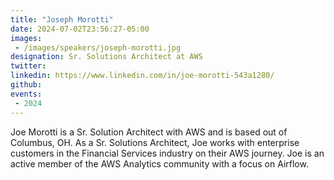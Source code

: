 ```yaml
---
title: "Joseph Morotti"
date: 2024-07-02T23:56:27-05:00
images: 
 - /images/speakers/joseph-morotti.jpg
designation: Sr. Solutions Architect at AWS
twitter: 
linkedin: https://www.linkedin.com/in/joe-morotti-543a1280/
github: 
events:
 - 2024
---
```



Joe Morotti is a Sr. Solution Architect with AWS and is based out of Columbus, OH. As a Sr. Solutions Architect, Joe works with enterprise customers in the Financial Services industry on their AWS journey. Joe is an active member of the AWS Analytics community with a focus on Airflow.
